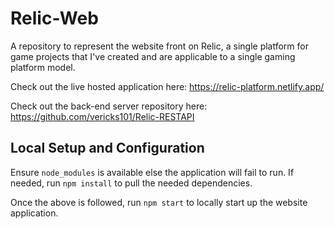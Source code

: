 # Relic-Web
A repository to represent the website front on Relic, a single platform for game projects that I've created and are applicable to a single gaming platform model.

Check out the live hosted application here: https://relic-platform.netlify.app/

Check out the back-end server repository here: https://github.com/vericks101/Relic-RESTAPI

## Local Setup and Configuration
Ensure `node_modules` is available else the application will fail to run. If needed, run `npm install` to pull the needed dependencies.

Once the above is followed, run `npm start` to locally start up the website application.
